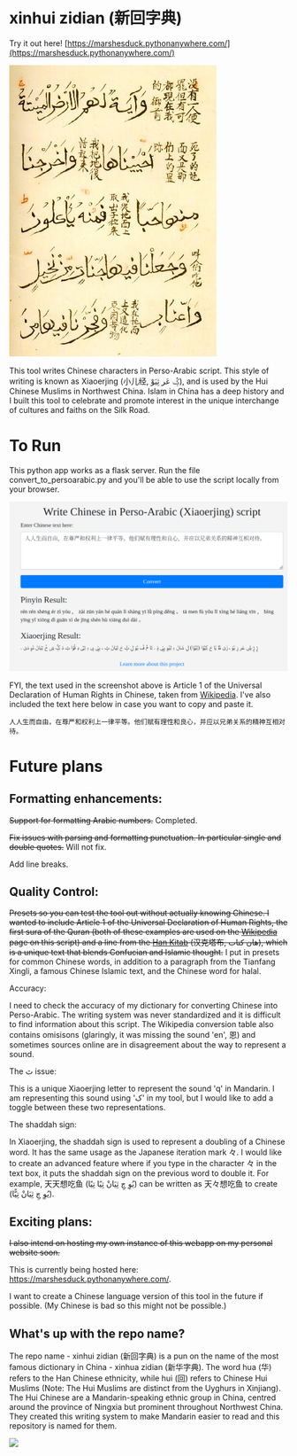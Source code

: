 xinhui zidian (新回字典)
=======================

Try it out here! [https://marshesduck.pythonanywhere.com/](https://marshesduck.pythonanywhere.com/)

![img_3.png](img_3.png)

This tool writes Chinese characters in Perso-Arabic script. This style of writing is known as Xiaoerjing (小儿经, ثِیَوْ‎ عَر‎ ݣٍْ‎), and is used by the Hui Chinese Muslims in Northwest China. Islam in China has a deep history and I built this tool to celebrate and promote interest in the unique interchange of cultures and faiths on the Silk Road. 

To Run
========
This python app works as a flask server. Run the file convert_to_persoarabic.py and you'll be able to use the script locally from your browser.

![img_2.png](img_2.png)

FYI, the text used in the screenshot above is Article 1 of the Universal Declaration of Human Rights in Chinese, taken from [Wikipedia](https://en.wikipedia.org/wiki/Xiao%27erjing#Example). I've also included the text here below in case you want to copy and paste it. 

```人人生而自由，在尊严和权利上一律平等。他们赋有理性和良心，并应以兄弟关系的精神互相对待。```

Future plans
==============

Formatting enhancements:
----------

~~Support for formatting Arabic numbers.~~ Completed. 

~~Fix issues with parsing and formatting punctuation. In particular single and double quotes.~~ Will not fix. 

Add line breaks. 

Quality Control:
------------------

~~Presets so you can test the tool out without actually knowing Chinese. I wanted to include Article 1 of the Universal Declaration of Human Rights, the first sura of the Quran (both of these examples are used on the [Wikipedia](https://en.wikipedia.org/wiki/Xiao%27erjing#Example) page on this script) and a line from the [Han Kitab](https://en.wikipedia.org/wiki/Han_Kitab) (汉克塔布, هان کتاب), which is a unique text that blends Confucian and Islamic thought.~~ I put in presets for common Chinese words, in addition to a paragraph from the Tianfang Xingli, a famous Chinese Islamic text, and the Chinese word for halal. 

Accuracy:

I need to check the accuracy of my dictionary for converting Chinese into Perso-Arabic. The writing system was never standardized and it is difficult to find information about this script. The Wikipedia conversion table also contains omisisons (glaringly, it was missing the sound 'en', 恩) and sometimes sources online are in disagreement about the way to represent a sound. 

The ٿ issue: 

This is a unique Xiaoerjing letter to represent the sound 'q' in Mandarin. I am representing this sound using 'ک' in my tool, but I would like to add a toggle between these two representations. 

The shaddah sign:

In Xiaoerjing, the shaddah sign is used to represent a doubling of a Chinese word. It has the same usage as the Japanese iteration mark 々. I would like to create an advanced feature where if you type in the character 々 in the text box, it puts the shaddah sign on the previous word to double it. For example, 天天想吃鱼 (تِیًا‎ تِیًا‎ ثِیَانْ‎ چِ‎ یُوِ‎) can be written as 天々想吃鱼 to create (تِیًّا‎ ثِیَانْ‎ چِ‎ یُوِ‎). 

Exciting plans:
----------------

~~I also intend on hosting my own instance of this webapp on my personal website soon.~~ 

This is currently being hosted here: https://marshesduck.pythonanywhere.com/. 

I want to create a Chinese language version of this tool in the future if possible. (My Chinese is bad so this might not be possible.)

What's up with the repo name?
---------------------------------

The repo name - xinhui zidian (新回字典) is a pun on the name of the most famous dictionary in China - xinhua zidian (新华字典). The word hua (华) refers to the Han Chinese ethnicity, while hui (回) refers to Chinese Hui Muslims (Note: The Hui Muslims are distinct from the Uyghurs in Xinjiang). The Hui Chinese are a Mandarin-speaking ethnic group in China, centred around the province of Ningxia but prominent throughout Northwest China. They created this writing system to make Mandarin easier to read and this repository is named for them.  

<img src="img.png" width="30%" />
